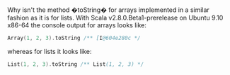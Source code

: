 Why isn't the method �toString� for arrays implemented in a similar fashion as it is for lists. With Scala v2.8.0.Beta1-prerelease on Ubuntu 9.10 x86-64 the console output for arrays looks like:
```scala
Array(1, 2, 3).toString /** [I@604e280c */
```

whereas for lists it looks like:

```scala
List(1, 2, 3).toString /** List(1, 2, 3) */
```
